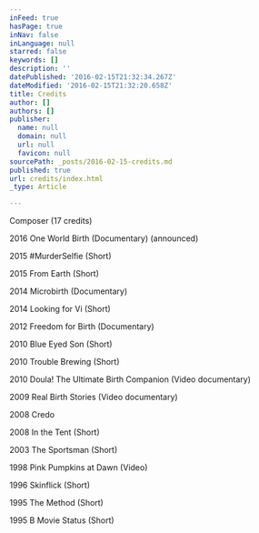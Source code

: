 ```yaml
---
inFeed: true
hasPage: true
inNav: false
inLanguage: null
starred: false
keywords: []
description: ''
datePublished: '2016-02-15T21:32:34.267Z'
dateModified: '2016-02-15T21:32:20.658Z'
title: Credits
author: []
authors: []
publisher:
  name: null
  domain: null
  url: null
  favicon: null
sourcePath: _posts/2016-02-15-credits.md
published: true
url: credits/index.html
_type: Article

---
```

Composer  (17 credits)

2016  One
World Birth (Documentary) (announced)  

2015  \#MurderSelfie (Short) 

2015  From Earth (Short)

2014  Microbirth (Documentary) 

2014  Looking
for Vi (Short) 

2012  Freedom
for Birth (Documentary) 

2010  Blue
Eyed Son (Short) 

2010  Trouble
Brewing (Short) 

2010  Doula!
The Ultimate Birth Companion (Video documentary) 

2009  Real
Birth Stories (Video documentary) 

2008  Credo 

2008  In
the Tent (Short) 

2003  The
Sportsman (Short) 

1998  Pink
Pumpkins at Dawn (Video) 

1996  Skinflick (Short) 

1995  The
Method (Short) 

1995  B
Movie Status (Short)